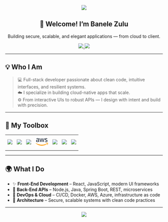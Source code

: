 <!-- Top Banner -->
<p align="center">
  <img src="https://capsule-render.vercel.app/api?type=waving&color=0:89CFF0,100:BFEFFF&height=200&section=header&text=Hi,%20I'm%20a%20Full-Stack%20Developer%20👨🏾‍💻&fontSize=35&fontColor=ffffff" />
</p>

<h2 align="center">👋 Welcome! I’m Banele Zulu</h2>
<p align="center">Building secure, scalable, and elegant applications — from cloud to client.</p>

<p align="center">
  <a href="https://www.linkedin.com/in/banele-zulu" target="_blank">
    <img src="https://img.shields.io/badge/LinkedIn-0077B5?style=flat-square&logo=linkedin&logoColor=white" />
  </a>
  <a href="mailto:banelezulu58@gmail.com">
    <img src="https://img.shields.io/badge/Email-D14836?style=flat-square&logo=gmail&logoColor=white" />
  </a>
</p>

---

## 💡 Who I Am

> 💻 Full-stack developer passionate about clean code, intuitive interfaces, and resilient systems.  
> ☁️ I specialize in building cloud-native apps that scale.  
> ⚙️ From interactive UIs to robust APIs — I design with intent and build with precision.

---

## 🧰 My Toolbox

<table>
  <tr>
    <td><img src="https://cdn.jsdelivr.net/gh/devicons/devicon/icons/java/java-original.svg" width="40" /></td>
    <td><img src="https://cdn.jsdelivr.net/gh/devicons/devicon/icons/react/react-original.svg" width="40" /></td>
    <td><img src="https://cdn.jsdelivr.net/gh/devicons/devicon/icons/docker/docker-original.svg" width="40" /></td>
    <td><img src="https://raw.githubusercontent.com/devicons/devicon/master/icons/amazonwebservices/amazonwebservices-original-wordmark.svg" width="40" /></td>
    <td><img src="https://cdn.jsdelivr.net/gh/devicons/devicon/icons/azure/azure-original.svg" width="40" /></td>
    <td><img src="https://cdn.jsdelivr.net/gh/devicons/devicon/icons/javascript/javascript-original.svg" width="40" /></td>
    <td><img src="https://cdn.jsdelivr.net/gh/devicons/devicon/icons/nodejs/nodejs-original.svg" width="40" /></td>
  </tr>
</table>

---

## 🌍 What I Do

- ✨ **Front-End Development** – React, JavaScript, modern UI frameworks  
- 🔧 **Back-End APIs** – Node.js, Java, Spring Boot, REST, microservices  
- 🐳 **DevOps & Cloud** – CI/CD, Docker, AWS, Azure, infrastructure as code  
- 🧩 **Architecture** – Secure, scalable systems with clean code practices

---

<p align="center">
  <img src="https://capsule-render.vercel.app/api?type=waving&color=0:BFEFFF,100:89CFF0&height=120&section=footer"/>
</p>
